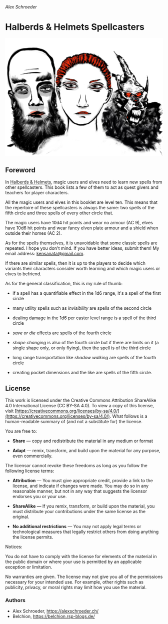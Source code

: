 <address>Alex Schroeder</address>

# Halberds & Helmets Spellcasters

<img class="title" src="Foreword.jpg" />

## Foreword

In [Halberds &
Helmets](https://alexschroeder.ch/wiki/Halberds_and_Helmets), magic
users and elves need to learn new spells from other spellcasters. This
book lists a few of them to act as quest givers and teachers for
player characters.

All the magic users and elves in this booklet are level ten. This
means that the repertoire of these spellcasters is always the same:
two spells of the fifth circle and three spells of every other circle
that.

The magic users have 10d4 hit points and wear no armour (AC 9), elves
have 10d6 hit points and wear fancy elven plate armour and a shield
when outside their homes (AC 2).

As for the spells themselves, it is unavoidable that some classic
spells are repeated. I hope you don't mind. If you have better ideas,
submit them! My email address:
[kensanata@gmail.com](mailto:kensanata@gmail.com).

If there are similar spells, then it is up to the players to decide
which variants their characters consider worth learning and which
magic users or elves to befriend.

As for the general classification, this is my rule of thumb:

* if a spell has a quantifiable effect in the 1d6 range, it's a spell
  of the first circle

* many utility spells such as *invisibility* are spells of the second
  circle

* dealing damage in the 1d6 per caster level range is a spell of the
  third circle

* *save or die* effects are spells of the fourth circle

* *shape changing* is also of the fourth circle but if there are
  limits on it (a single shape only, or only flying), then the spell
  is of the third circle
  
* long range transportation like *shadow walking* are spells of the
  fourth circle

* creating pocket dimensions and the like are spells of the fifth
  circle.

## License

This work is licensed under the Creative Commons Attribution
ShareAlike 4.0 International License (CC BY-SA 4.0). To view a copy of
this license, visit
[https://creativecommons.org/licenses/by-sa/4.0/](https://creativecommons.org/licenses/by-sa/4.0/).
What follows is a human-readable summary of (and not a substitute for)
the license.

You are free to:

- **Share** — copy and redistribute the material in any medium or format

- **Adapt** — remix, transform, and build upon the material for any
  purpose, even commercially.

The licensor cannot revoke these freedoms as long as you follow the
following license terms:

- **Attribution** — You must give appropriate credit, provide a link
  to the license, and indicate if changes were made. You may do so in
  any reasonable manner, but not in any way that suggests the licensor
  endorses you or your use.

- **ShareAlike** — If you remix, transform, or build upon the
  material, you must distribute your contributions under the same
  license as the original.

- **No additional restrictions** — You may not apply legal terms or
  technological measures that legally restrict others from doing
  anything the license permits.

Notices:

You do not have to comply with the license for elements of the
material in the public domain or where your use is permitted by an
applicable exception or limitation.

No warranties are given. The license may not give you all of the
permissions necessary for your intended use. For example, other rights
such as publicity, privacy, or moral rights may limit how you use the
material.

### Authors

- Alex Schroeder, https://alexschroeder.ch/
- Belchion, https://belchion.rsp-blogs.de/
